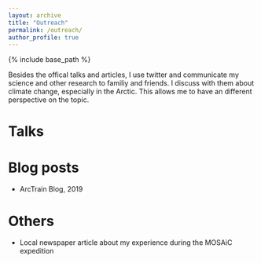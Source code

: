 ```yaml
---
layout: archive
title: "Outreach"
permalink: /outreach/
author_profile: true
---
```


{% include base_path %}

Besides the offical talks and articles, I use twitter and communicate my science and other research to familiy and friends. I discuss with them about climate change, especially in the Arctic. This allows me to have an different perspective on the topic.

Talks
======


Blog posts
==========
* ArcTrain Blog, 2019


Others
======
* Local newspaper article about my experience during the MOSAiC expedition
